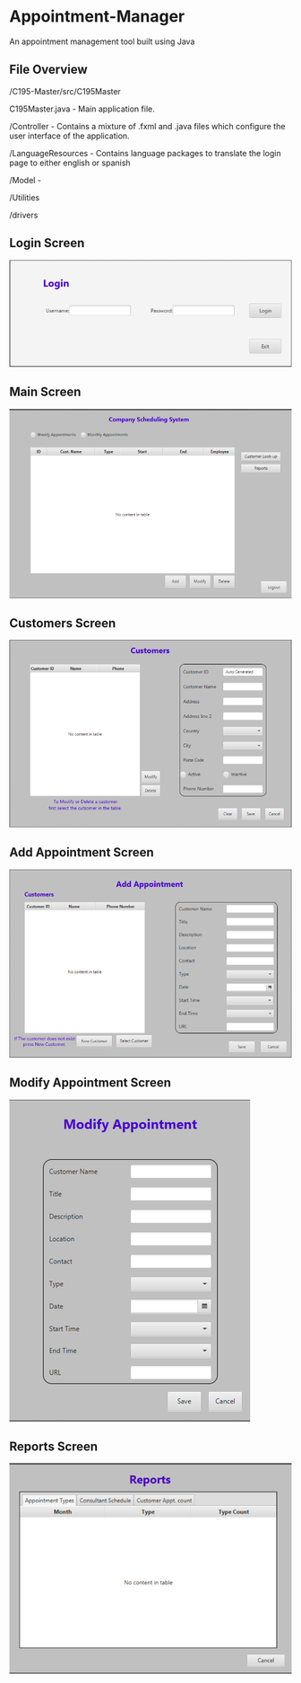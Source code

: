 # Appointment-Manager
An appointment management tool built using Java </br>

## File Overview </br>
/C195-Master/src/C195Master </br>

 C195Master.java - Main application file.
 
 /Controller - Contains a mixture of .fxml and .java files which configure the user interface of the application.
 
 /LanguageResources - Contains language packages to translate the login page to either english or spanish
 
 /Model - 
 
 /Utilities
 
 /drivers
 

## Login Screen </br>
 ![alt text](https://github.com/Aaron-Artz/Appointment-Manager/blob/main/Appointment-Manager-Pictures/LoginScreen.PNG?raw=true)</br>

## Main Screen </br>
 ![alt text](https://github.com/Aaron-Artz/Appointment-Manager/blob/main/Appointment-Manager-Pictures/MainScreen.PNG?raw=true)</br>

## Customers Screen </br>
 ![alt text](https://github.com/Aaron-Artz/Appointment-Manager/blob/main/Appointment-Manager-Pictures/CustomerScreen.PNG?raw=true)</br>

## Add Appointment Screen </br>
 ![alt text](https://github.com/Aaron-Artz/Appointment-Manager/blob/main/Appointment-Manager-Pictures/AddAppointmentScreen.PNG?raw=true)</br>

## Modify Appointment Screen </br>
 ![alt text](https://github.com/Aaron-Artz/Appointment-Manager/blob/main/Appointment-Manager-Pictures/ModifyAppointmentScreen.PNG?raw=true)</br>

## Reports Screen </br>
 ![alt text](https://github.com/Aaron-Artz/Appointment-Manager/blob/main/Appointment-Manager-Pictures/ReportsScreen.PNG?raw=true)</br>
